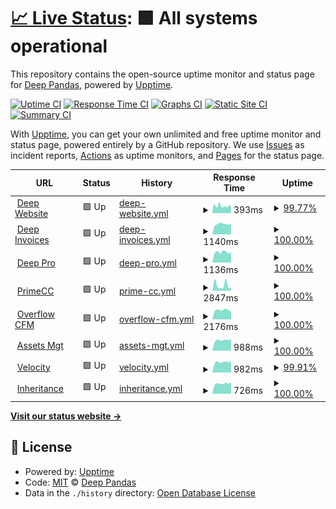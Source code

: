 # [📈 Live Status](https://syvtec.github.io/guardian): <!--live status--> **🟩 All systems operational**

This repository contains the open-source uptime monitor and status page for [Deep Pandas](https://syvtec.github.io/guardian), powered by [Upptime](https://github.com/upptime/upptime).

[![Uptime CI](https://github.com/syvtec/guardian/workflows/Uptime%20CI/badge.svg)](https://github.com/syvtec/guardian/actions?query=workflow%3A%22Uptime+CI%22)
[![Response Time CI](https://github.com/syvtec/guardian/workflows/Response%20Time%20CI/badge.svg)](https://github.com/syvtec/guardian/actions?query=workflow%3A%22Response+Time+CI%22)
[![Graphs CI](https://github.com/syvtec/guardian/workflows/Graphs%20CI/badge.svg)](https://github.com/syvtec/guardian/actions?query=workflow%3A%22Graphs+CI%22)
[![Static Site CI](https://github.com/syvtec/guardian/workflows/Static%20Site%20CI/badge.svg)](https://github.com/syvtec/guardian/actions?query=workflow%3A%22Static+Site+CI%22)
[![Summary CI](https://github.com/syvtec/guardian/workflows/Summary%20CI/badge.svg)](https://github.com/syvtec/guardian/actions?query=workflow%3A%22Summary+CI%22)

With [Upptime](https://upptime.js.org), you can get your own unlimited and free uptime monitor and status page, powered entirely by a GitHub repository. We use [Issues](https://github.com/syvtec/guardian/issues) as incident reports, [Actions](https://github.com/syvtec/guardian/actions) as uptime monitors, and [Pages](https://syvtec.github.io/guardian) for the status page.

<!--start: status pages-->
<!-- This summary is generated by Upptime (https://github.com/upptime/upptime) -->
<!-- Do not edit this manually, your changes will be overwritten -->
<!-- prettier-ignore -->
| URL | Status | History | Response Time | Uptime |
| --- | ------ | ------- | ------------- | ------ |
| <img alt="" src="https://icons.duckduckgo.com/ip3/deepofficegroup.com.ico" height="13"> [Deep Website](https://deepofficegroup.com) | 🟩 Up | [deep-website.yml](https://github.com/syvtec/guardian/commits/HEAD/history/deep-website.yml) | <details><summary><img alt="Response time graph" src="./graphs/deep-website/response-time-week.png" height="20"> 393ms</summary><br><a href="https://syvtec.github.io/guardian/history/deep-website"><img alt="Response time 400" src="https://img.shields.io/endpoint?url=https%3A%2F%2Fraw.githubusercontent.com%2Fsyvtec%2Fguardian%2FHEAD%2Fapi%2Fdeep-website%2Fresponse-time.json"></a><br><a href="https://syvtec.github.io/guardian/history/deep-website"><img alt="24-hour response time 347" src="https://img.shields.io/endpoint?url=https%3A%2F%2Fraw.githubusercontent.com%2Fsyvtec%2Fguardian%2FHEAD%2Fapi%2Fdeep-website%2Fresponse-time-day.json"></a><br><a href="https://syvtec.github.io/guardian/history/deep-website"><img alt="7-day response time 393" src="https://img.shields.io/endpoint?url=https%3A%2F%2Fraw.githubusercontent.com%2Fsyvtec%2Fguardian%2FHEAD%2Fapi%2Fdeep-website%2Fresponse-time-week.json"></a><br><a href="https://syvtec.github.io/guardian/history/deep-website"><img alt="30-day response time 400" src="https://img.shields.io/endpoint?url=https%3A%2F%2Fraw.githubusercontent.com%2Fsyvtec%2Fguardian%2FHEAD%2Fapi%2Fdeep-website%2Fresponse-time-month.json"></a><br><a href="https://syvtec.github.io/guardian/history/deep-website"><img alt="1-year response time 400" src="https://img.shields.io/endpoint?url=https%3A%2F%2Fraw.githubusercontent.com%2Fsyvtec%2Fguardian%2FHEAD%2Fapi%2Fdeep-website%2Fresponse-time-year.json"></a></details> | <details><summary><a href="https://syvtec.github.io/guardian/history/deep-website">99.77%</a></summary><a href="https://syvtec.github.io/guardian/history/deep-website"><img alt="All-time uptime 99.90%" src="https://img.shields.io/endpoint?url=https%3A%2F%2Fraw.githubusercontent.com%2Fsyvtec%2Fguardian%2FHEAD%2Fapi%2Fdeep-website%2Fuptime.json"></a><br><a href="https://syvtec.github.io/guardian/history/deep-website"><img alt="24-hour uptime 100.00%" src="https://img.shields.io/endpoint?url=https%3A%2F%2Fraw.githubusercontent.com%2Fsyvtec%2Fguardian%2FHEAD%2Fapi%2Fdeep-website%2Fuptime-day.json"></a><br><a href="https://syvtec.github.io/guardian/history/deep-website"><img alt="7-day uptime 99.77%" src="https://img.shields.io/endpoint?url=https%3A%2F%2Fraw.githubusercontent.com%2Fsyvtec%2Fguardian%2FHEAD%2Fapi%2Fdeep-website%2Fuptime-week.json"></a><br><a href="https://syvtec.github.io/guardian/history/deep-website"><img alt="30-day uptime 99.90%" src="https://img.shields.io/endpoint?url=https%3A%2F%2Fraw.githubusercontent.com%2Fsyvtec%2Fguardian%2FHEAD%2Fapi%2Fdeep-website%2Fuptime-month.json"></a><br><a href="https://syvtec.github.io/guardian/history/deep-website"><img alt="1-year uptime 99.90%" src="https://img.shields.io/endpoint?url=https%3A%2F%2Fraw.githubusercontent.com%2Fsyvtec%2Fguardian%2FHEAD%2Fapi%2Fdeep-website%2Fuptime-year.json"></a></details>
| <img alt="" src="https://icons.duckduckgo.com/ip3/services.deepofficehub.com.ico" height="13"> [Deep Invoices](https://services.deepofficehub.com) | 🟩 Up | [deep-invoices.yml](https://github.com/syvtec/guardian/commits/HEAD/history/deep-invoices.yml) | <details><summary><img alt="Response time graph" src="./graphs/deep-invoices/response-time-week.png" height="20"> 1140ms</summary><br><a href="https://syvtec.github.io/guardian/history/deep-invoices"><img alt="Response time 1091" src="https://img.shields.io/endpoint?url=https%3A%2F%2Fraw.githubusercontent.com%2Fsyvtec%2Fguardian%2FHEAD%2Fapi%2Fdeep-invoices%2Fresponse-time.json"></a><br><a href="https://syvtec.github.io/guardian/history/deep-invoices"><img alt="24-hour response time 1170" src="https://img.shields.io/endpoint?url=https%3A%2F%2Fraw.githubusercontent.com%2Fsyvtec%2Fguardian%2FHEAD%2Fapi%2Fdeep-invoices%2Fresponse-time-day.json"></a><br><a href="https://syvtec.github.io/guardian/history/deep-invoices"><img alt="7-day response time 1140" src="https://img.shields.io/endpoint?url=https%3A%2F%2Fraw.githubusercontent.com%2Fsyvtec%2Fguardian%2FHEAD%2Fapi%2Fdeep-invoices%2Fresponse-time-week.json"></a><br><a href="https://syvtec.github.io/guardian/history/deep-invoices"><img alt="30-day response time 1091" src="https://img.shields.io/endpoint?url=https%3A%2F%2Fraw.githubusercontent.com%2Fsyvtec%2Fguardian%2FHEAD%2Fapi%2Fdeep-invoices%2Fresponse-time-month.json"></a><br><a href="https://syvtec.github.io/guardian/history/deep-invoices"><img alt="1-year response time 1091" src="https://img.shields.io/endpoint?url=https%3A%2F%2Fraw.githubusercontent.com%2Fsyvtec%2Fguardian%2FHEAD%2Fapi%2Fdeep-invoices%2Fresponse-time-year.json"></a></details> | <details><summary><a href="https://syvtec.github.io/guardian/history/deep-invoices">100.00%</a></summary><a href="https://syvtec.github.io/guardian/history/deep-invoices"><img alt="All-time uptime 100.00%" src="https://img.shields.io/endpoint?url=https%3A%2F%2Fraw.githubusercontent.com%2Fsyvtec%2Fguardian%2FHEAD%2Fapi%2Fdeep-invoices%2Fuptime.json"></a><br><a href="https://syvtec.github.io/guardian/history/deep-invoices"><img alt="24-hour uptime 100.00%" src="https://img.shields.io/endpoint?url=https%3A%2F%2Fraw.githubusercontent.com%2Fsyvtec%2Fguardian%2FHEAD%2Fapi%2Fdeep-invoices%2Fuptime-day.json"></a><br><a href="https://syvtec.github.io/guardian/history/deep-invoices"><img alt="7-day uptime 100.00%" src="https://img.shields.io/endpoint?url=https%3A%2F%2Fraw.githubusercontent.com%2Fsyvtec%2Fguardian%2FHEAD%2Fapi%2Fdeep-invoices%2Fuptime-week.json"></a><br><a href="https://syvtec.github.io/guardian/history/deep-invoices"><img alt="30-day uptime 100.00%" src="https://img.shields.io/endpoint?url=https%3A%2F%2Fraw.githubusercontent.com%2Fsyvtec%2Fguardian%2FHEAD%2Fapi%2Fdeep-invoices%2Fuptime-month.json"></a><br><a href="https://syvtec.github.io/guardian/history/deep-invoices"><img alt="1-year uptime 100.00%" src="https://img.shields.io/endpoint?url=https%3A%2F%2Fraw.githubusercontent.com%2Fsyvtec%2Fguardian%2FHEAD%2Fapi%2Fdeep-invoices%2Fuptime-year.json"></a></details>
| <img alt="" src="https://icons.duckduckgo.com/ip3/deepofficepro.com.ico" height="13"> [Deep Pro](https://deepofficepro.com) | 🟩 Up | [deep-pro.yml](https://github.com/syvtec/guardian/commits/HEAD/history/deep-pro.yml) | <details><summary><img alt="Response time graph" src="./graphs/deep-pro/response-time-week.png" height="20"> 1136ms</summary><br><a href="https://syvtec.github.io/guardian/history/deep-pro"><img alt="Response time 1061" src="https://img.shields.io/endpoint?url=https%3A%2F%2Fraw.githubusercontent.com%2Fsyvtec%2Fguardian%2FHEAD%2Fapi%2Fdeep-pro%2Fresponse-time.json"></a><br><a href="https://syvtec.github.io/guardian/history/deep-pro"><img alt="24-hour response time 1101" src="https://img.shields.io/endpoint?url=https%3A%2F%2Fraw.githubusercontent.com%2Fsyvtec%2Fguardian%2FHEAD%2Fapi%2Fdeep-pro%2Fresponse-time-day.json"></a><br><a href="https://syvtec.github.io/guardian/history/deep-pro"><img alt="7-day response time 1136" src="https://img.shields.io/endpoint?url=https%3A%2F%2Fraw.githubusercontent.com%2Fsyvtec%2Fguardian%2FHEAD%2Fapi%2Fdeep-pro%2Fresponse-time-week.json"></a><br><a href="https://syvtec.github.io/guardian/history/deep-pro"><img alt="30-day response time 1061" src="https://img.shields.io/endpoint?url=https%3A%2F%2Fraw.githubusercontent.com%2Fsyvtec%2Fguardian%2FHEAD%2Fapi%2Fdeep-pro%2Fresponse-time-month.json"></a><br><a href="https://syvtec.github.io/guardian/history/deep-pro"><img alt="1-year response time 1061" src="https://img.shields.io/endpoint?url=https%3A%2F%2Fraw.githubusercontent.com%2Fsyvtec%2Fguardian%2FHEAD%2Fapi%2Fdeep-pro%2Fresponse-time-year.json"></a></details> | <details><summary><a href="https://syvtec.github.io/guardian/history/deep-pro">100.00%</a></summary><a href="https://syvtec.github.io/guardian/history/deep-pro"><img alt="All-time uptime 100.00%" src="https://img.shields.io/endpoint?url=https%3A%2F%2Fraw.githubusercontent.com%2Fsyvtec%2Fguardian%2FHEAD%2Fapi%2Fdeep-pro%2Fuptime.json"></a><br><a href="https://syvtec.github.io/guardian/history/deep-pro"><img alt="24-hour uptime 100.00%" src="https://img.shields.io/endpoint?url=https%3A%2F%2Fraw.githubusercontent.com%2Fsyvtec%2Fguardian%2FHEAD%2Fapi%2Fdeep-pro%2Fuptime-day.json"></a><br><a href="https://syvtec.github.io/guardian/history/deep-pro"><img alt="7-day uptime 100.00%" src="https://img.shields.io/endpoint?url=https%3A%2F%2Fraw.githubusercontent.com%2Fsyvtec%2Fguardian%2FHEAD%2Fapi%2Fdeep-pro%2Fuptime-week.json"></a><br><a href="https://syvtec.github.io/guardian/history/deep-pro"><img alt="30-day uptime 100.00%" src="https://img.shields.io/endpoint?url=https%3A%2F%2Fraw.githubusercontent.com%2Fsyvtec%2Fguardian%2FHEAD%2Fapi%2Fdeep-pro%2Fuptime-month.json"></a><br><a href="https://syvtec.github.io/guardian/history/deep-pro"><img alt="1-year uptime 100.00%" src="https://img.shields.io/endpoint?url=https%3A%2F%2Fraw.githubusercontent.com%2Fsyvtec%2Fguardian%2FHEAD%2Fapi%2Fdeep-pro%2Fuptime-year.json"></a></details>
| <img alt="" src="https://icons.duckduckgo.com/ip3/deepofficehub.com.ico" height="13"> [PrimeCC](https://deepofficehub.com) | 🟩 Up | [prime-cc.yml](https://github.com/syvtec/guardian/commits/HEAD/history/prime-cc.yml) | <details><summary><img alt="Response time graph" src="./graphs/prime-cc/response-time-week.png" height="20"> 2847ms</summary><br><a href="https://syvtec.github.io/guardian/history/prime-cc"><img alt="Response time 3405" src="https://img.shields.io/endpoint?url=https%3A%2F%2Fraw.githubusercontent.com%2Fsyvtec%2Fguardian%2FHEAD%2Fapi%2Fprime-cc%2Fresponse-time.json"></a><br><a href="https://syvtec.github.io/guardian/history/prime-cc"><img alt="24-hour response time 1577" src="https://img.shields.io/endpoint?url=https%3A%2F%2Fraw.githubusercontent.com%2Fsyvtec%2Fguardian%2FHEAD%2Fapi%2Fprime-cc%2Fresponse-time-day.json"></a><br><a href="https://syvtec.github.io/guardian/history/prime-cc"><img alt="7-day response time 2847" src="https://img.shields.io/endpoint?url=https%3A%2F%2Fraw.githubusercontent.com%2Fsyvtec%2Fguardian%2FHEAD%2Fapi%2Fprime-cc%2Fresponse-time-week.json"></a><br><a href="https://syvtec.github.io/guardian/history/prime-cc"><img alt="30-day response time 3405" src="https://img.shields.io/endpoint?url=https%3A%2F%2Fraw.githubusercontent.com%2Fsyvtec%2Fguardian%2FHEAD%2Fapi%2Fprime-cc%2Fresponse-time-month.json"></a><br><a href="https://syvtec.github.io/guardian/history/prime-cc"><img alt="1-year response time 3405" src="https://img.shields.io/endpoint?url=https%3A%2F%2Fraw.githubusercontent.com%2Fsyvtec%2Fguardian%2FHEAD%2Fapi%2Fprime-cc%2Fresponse-time-year.json"></a></details> | <details><summary><a href="https://syvtec.github.io/guardian/history/prime-cc">100.00%</a></summary><a href="https://syvtec.github.io/guardian/history/prime-cc"><img alt="All-time uptime 99.87%" src="https://img.shields.io/endpoint?url=https%3A%2F%2Fraw.githubusercontent.com%2Fsyvtec%2Fguardian%2FHEAD%2Fapi%2Fprime-cc%2Fuptime.json"></a><br><a href="https://syvtec.github.io/guardian/history/prime-cc"><img alt="24-hour uptime 100.00%" src="https://img.shields.io/endpoint?url=https%3A%2F%2Fraw.githubusercontent.com%2Fsyvtec%2Fguardian%2FHEAD%2Fapi%2Fprime-cc%2Fuptime-day.json"></a><br><a href="https://syvtec.github.io/guardian/history/prime-cc"><img alt="7-day uptime 100.00%" src="https://img.shields.io/endpoint?url=https%3A%2F%2Fraw.githubusercontent.com%2Fsyvtec%2Fguardian%2FHEAD%2Fapi%2Fprime-cc%2Fuptime-week.json"></a><br><a href="https://syvtec.github.io/guardian/history/prime-cc"><img alt="30-day uptime 99.87%" src="https://img.shields.io/endpoint?url=https%3A%2F%2Fraw.githubusercontent.com%2Fsyvtec%2Fguardian%2FHEAD%2Fapi%2Fprime-cc%2Fuptime-month.json"></a><br><a href="https://syvtec.github.io/guardian/history/prime-cc"><img alt="1-year uptime 99.87%" src="https://img.shields.io/endpoint?url=https%3A%2F%2Fraw.githubusercontent.com%2Fsyvtec%2Fguardian%2FHEAD%2Fapi%2Fprime-cc%2Fuptime-year.json"></a></details>
| <img alt="" src="https://icons.duckduckgo.com/ip3/cfm.deepofficehub.com.ico" height="13"> [Overflow CFM](https://cfm.deepofficehub.com) | 🟩 Up | [overflow-cfm.yml](https://github.com/syvtec/guardian/commits/HEAD/history/overflow-cfm.yml) | <details><summary><img alt="Response time graph" src="./graphs/overflow-cfm/response-time-week.png" height="20"> 2176ms</summary><br><a href="https://syvtec.github.io/guardian/history/overflow-cfm"><img alt="Response time 2183" src="https://img.shields.io/endpoint?url=https%3A%2F%2Fraw.githubusercontent.com%2Fsyvtec%2Fguardian%2FHEAD%2Fapi%2Foverflow-cfm%2Fresponse-time.json"></a><br><a href="https://syvtec.github.io/guardian/history/overflow-cfm"><img alt="24-hour response time 1854" src="https://img.shields.io/endpoint?url=https%3A%2F%2Fraw.githubusercontent.com%2Fsyvtec%2Fguardian%2FHEAD%2Fapi%2Foverflow-cfm%2Fresponse-time-day.json"></a><br><a href="https://syvtec.github.io/guardian/history/overflow-cfm"><img alt="7-day response time 2176" src="https://img.shields.io/endpoint?url=https%3A%2F%2Fraw.githubusercontent.com%2Fsyvtec%2Fguardian%2FHEAD%2Fapi%2Foverflow-cfm%2Fresponse-time-week.json"></a><br><a href="https://syvtec.github.io/guardian/history/overflow-cfm"><img alt="30-day response time 2183" src="https://img.shields.io/endpoint?url=https%3A%2F%2Fraw.githubusercontent.com%2Fsyvtec%2Fguardian%2FHEAD%2Fapi%2Foverflow-cfm%2Fresponse-time-month.json"></a><br><a href="https://syvtec.github.io/guardian/history/overflow-cfm"><img alt="1-year response time 2183" src="https://img.shields.io/endpoint?url=https%3A%2F%2Fraw.githubusercontent.com%2Fsyvtec%2Fguardian%2FHEAD%2Fapi%2Foverflow-cfm%2Fresponse-time-year.json"></a></details> | <details><summary><a href="https://syvtec.github.io/guardian/history/overflow-cfm">100.00%</a></summary><a href="https://syvtec.github.io/guardian/history/overflow-cfm"><img alt="All-time uptime 100.00%" src="https://img.shields.io/endpoint?url=https%3A%2F%2Fraw.githubusercontent.com%2Fsyvtec%2Fguardian%2FHEAD%2Fapi%2Foverflow-cfm%2Fuptime.json"></a><br><a href="https://syvtec.github.io/guardian/history/overflow-cfm"><img alt="24-hour uptime 100.00%" src="https://img.shields.io/endpoint?url=https%3A%2F%2Fraw.githubusercontent.com%2Fsyvtec%2Fguardian%2FHEAD%2Fapi%2Foverflow-cfm%2Fuptime-day.json"></a><br><a href="https://syvtec.github.io/guardian/history/overflow-cfm"><img alt="7-day uptime 100.00%" src="https://img.shields.io/endpoint?url=https%3A%2F%2Fraw.githubusercontent.com%2Fsyvtec%2Fguardian%2FHEAD%2Fapi%2Foverflow-cfm%2Fuptime-week.json"></a><br><a href="https://syvtec.github.io/guardian/history/overflow-cfm"><img alt="30-day uptime 100.00%" src="https://img.shields.io/endpoint?url=https%3A%2F%2Fraw.githubusercontent.com%2Fsyvtec%2Fguardian%2FHEAD%2Fapi%2Foverflow-cfm%2Fuptime-month.json"></a><br><a href="https://syvtec.github.io/guardian/history/overflow-cfm"><img alt="1-year uptime 100.00%" src="https://img.shields.io/endpoint?url=https%3A%2F%2Fraw.githubusercontent.com%2Fsyvtec%2Fguardian%2FHEAD%2Fapi%2Foverflow-cfm%2Fuptime-year.json"></a></details>
| <img alt="" src="https://icons.duckduckgo.com/ip3/assets.deepofficehub.com.ico" height="13"> [Assets Mgt](https://assets.deepofficehub.com) | 🟩 Up | [assets-mgt.yml](https://github.com/syvtec/guardian/commits/HEAD/history/assets-mgt.yml) | <details><summary><img alt="Response time graph" src="./graphs/assets-mgt/response-time-week.png" height="20"> 988ms</summary><br><a href="https://syvtec.github.io/guardian/history/assets-mgt"><img alt="Response time 992" src="https://img.shields.io/endpoint?url=https%3A%2F%2Fraw.githubusercontent.com%2Fsyvtec%2Fguardian%2FHEAD%2Fapi%2Fassets-mgt%2Fresponse-time.json"></a><br><a href="https://syvtec.github.io/guardian/history/assets-mgt"><img alt="24-hour response time 1088" src="https://img.shields.io/endpoint?url=https%3A%2F%2Fraw.githubusercontent.com%2Fsyvtec%2Fguardian%2FHEAD%2Fapi%2Fassets-mgt%2Fresponse-time-day.json"></a><br><a href="https://syvtec.github.io/guardian/history/assets-mgt"><img alt="7-day response time 988" src="https://img.shields.io/endpoint?url=https%3A%2F%2Fraw.githubusercontent.com%2Fsyvtec%2Fguardian%2FHEAD%2Fapi%2Fassets-mgt%2Fresponse-time-week.json"></a><br><a href="https://syvtec.github.io/guardian/history/assets-mgt"><img alt="30-day response time 992" src="https://img.shields.io/endpoint?url=https%3A%2F%2Fraw.githubusercontent.com%2Fsyvtec%2Fguardian%2FHEAD%2Fapi%2Fassets-mgt%2Fresponse-time-month.json"></a><br><a href="https://syvtec.github.io/guardian/history/assets-mgt"><img alt="1-year response time 992" src="https://img.shields.io/endpoint?url=https%3A%2F%2Fraw.githubusercontent.com%2Fsyvtec%2Fguardian%2FHEAD%2Fapi%2Fassets-mgt%2Fresponse-time-year.json"></a></details> | <details><summary><a href="https://syvtec.github.io/guardian/history/assets-mgt">100.00%</a></summary><a href="https://syvtec.github.io/guardian/history/assets-mgt"><img alt="All-time uptime 100.00%" src="https://img.shields.io/endpoint?url=https%3A%2F%2Fraw.githubusercontent.com%2Fsyvtec%2Fguardian%2FHEAD%2Fapi%2Fassets-mgt%2Fuptime.json"></a><br><a href="https://syvtec.github.io/guardian/history/assets-mgt"><img alt="24-hour uptime 100.00%" src="https://img.shields.io/endpoint?url=https%3A%2F%2Fraw.githubusercontent.com%2Fsyvtec%2Fguardian%2FHEAD%2Fapi%2Fassets-mgt%2Fuptime-day.json"></a><br><a href="https://syvtec.github.io/guardian/history/assets-mgt"><img alt="7-day uptime 100.00%" src="https://img.shields.io/endpoint?url=https%3A%2F%2Fraw.githubusercontent.com%2Fsyvtec%2Fguardian%2FHEAD%2Fapi%2Fassets-mgt%2Fuptime-week.json"></a><br><a href="https://syvtec.github.io/guardian/history/assets-mgt"><img alt="30-day uptime 100.00%" src="https://img.shields.io/endpoint?url=https%3A%2F%2Fraw.githubusercontent.com%2Fsyvtec%2Fguardian%2FHEAD%2Fapi%2Fassets-mgt%2Fuptime-month.json"></a><br><a href="https://syvtec.github.io/guardian/history/assets-mgt"><img alt="1-year uptime 100.00%" src="https://img.shields.io/endpoint?url=https%3A%2F%2Fraw.githubusercontent.com%2Fsyvtec%2Fguardian%2FHEAD%2Fapi%2Fassets-mgt%2Fuptime-year.json"></a></details>
| <img alt="" src="https://icons.duckduckgo.com/ip3/velocity.deepofficehub.com.ico" height="13"> [Velocity](https://velocity.deepofficehub.com) | 🟩 Up | [velocity.yml](https://github.com/syvtec/guardian/commits/HEAD/history/velocity.yml) | <details><summary><img alt="Response time graph" src="./graphs/velocity/response-time-week.png" height="20"> 982ms</summary><br><a href="https://syvtec.github.io/guardian/history/velocity"><img alt="Response time 960" src="https://img.shields.io/endpoint?url=https%3A%2F%2Fraw.githubusercontent.com%2Fsyvtec%2Fguardian%2FHEAD%2Fapi%2Fvelocity%2Fresponse-time.json"></a><br><a href="https://syvtec.github.io/guardian/history/velocity"><img alt="24-hour response time 1084" src="https://img.shields.io/endpoint?url=https%3A%2F%2Fraw.githubusercontent.com%2Fsyvtec%2Fguardian%2FHEAD%2Fapi%2Fvelocity%2Fresponse-time-day.json"></a><br><a href="https://syvtec.github.io/guardian/history/velocity"><img alt="7-day response time 982" src="https://img.shields.io/endpoint?url=https%3A%2F%2Fraw.githubusercontent.com%2Fsyvtec%2Fguardian%2FHEAD%2Fapi%2Fvelocity%2Fresponse-time-week.json"></a><br><a href="https://syvtec.github.io/guardian/history/velocity"><img alt="30-day response time 960" src="https://img.shields.io/endpoint?url=https%3A%2F%2Fraw.githubusercontent.com%2Fsyvtec%2Fguardian%2FHEAD%2Fapi%2Fvelocity%2Fresponse-time-month.json"></a><br><a href="https://syvtec.github.io/guardian/history/velocity"><img alt="1-year response time 960" src="https://img.shields.io/endpoint?url=https%3A%2F%2Fraw.githubusercontent.com%2Fsyvtec%2Fguardian%2FHEAD%2Fapi%2Fvelocity%2Fresponse-time-year.json"></a></details> | <details><summary><a href="https://syvtec.github.io/guardian/history/velocity">99.91%</a></summary><a href="https://syvtec.github.io/guardian/history/velocity"><img alt="All-time uptime 99.96%" src="https://img.shields.io/endpoint?url=https%3A%2F%2Fraw.githubusercontent.com%2Fsyvtec%2Fguardian%2FHEAD%2Fapi%2Fvelocity%2Fuptime.json"></a><br><a href="https://syvtec.github.io/guardian/history/velocity"><img alt="24-hour uptime 100.00%" src="https://img.shields.io/endpoint?url=https%3A%2F%2Fraw.githubusercontent.com%2Fsyvtec%2Fguardian%2FHEAD%2Fapi%2Fvelocity%2Fuptime-day.json"></a><br><a href="https://syvtec.github.io/guardian/history/velocity"><img alt="7-day uptime 99.91%" src="https://img.shields.io/endpoint?url=https%3A%2F%2Fraw.githubusercontent.com%2Fsyvtec%2Fguardian%2FHEAD%2Fapi%2Fvelocity%2Fuptime-week.json"></a><br><a href="https://syvtec.github.io/guardian/history/velocity"><img alt="30-day uptime 99.96%" src="https://img.shields.io/endpoint?url=https%3A%2F%2Fraw.githubusercontent.com%2Fsyvtec%2Fguardian%2FHEAD%2Fapi%2Fvelocity%2Fuptime-month.json"></a><br><a href="https://syvtec.github.io/guardian/history/velocity"><img alt="1-year uptime 99.96%" src="https://img.shields.io/endpoint?url=https%3A%2F%2Fraw.githubusercontent.com%2Fsyvtec%2Fguardian%2FHEAD%2Fapi%2Fvelocity%2Fuptime-year.json"></a></details>
| <img alt="" src="https://icons.duckduckgo.com/ip3/inheritanceintl.com.ico" height="13"> [Inheritance](https://inheritanceintl.com) | 🟩 Up | [inheritance.yml](https://github.com/syvtec/guardian/commits/HEAD/history/inheritance.yml) | <details><summary><img alt="Response time graph" src="./graphs/inheritance/response-time-week.png" height="20"> 726ms</summary><br><a href="https://syvtec.github.io/guardian/history/inheritance"><img alt="Response time 724" src="https://img.shields.io/endpoint?url=https%3A%2F%2Fraw.githubusercontent.com%2Fsyvtec%2Fguardian%2FHEAD%2Fapi%2Finheritance%2Fresponse-time.json"></a><br><a href="https://syvtec.github.io/guardian/history/inheritance"><img alt="24-hour response time 809" src="https://img.shields.io/endpoint?url=https%3A%2F%2Fraw.githubusercontent.com%2Fsyvtec%2Fguardian%2FHEAD%2Fapi%2Finheritance%2Fresponse-time-day.json"></a><br><a href="https://syvtec.github.io/guardian/history/inheritance"><img alt="7-day response time 726" src="https://img.shields.io/endpoint?url=https%3A%2F%2Fraw.githubusercontent.com%2Fsyvtec%2Fguardian%2FHEAD%2Fapi%2Finheritance%2Fresponse-time-week.json"></a><br><a href="https://syvtec.github.io/guardian/history/inheritance"><img alt="30-day response time 724" src="https://img.shields.io/endpoint?url=https%3A%2F%2Fraw.githubusercontent.com%2Fsyvtec%2Fguardian%2FHEAD%2Fapi%2Finheritance%2Fresponse-time-month.json"></a><br><a href="https://syvtec.github.io/guardian/history/inheritance"><img alt="1-year response time 724" src="https://img.shields.io/endpoint?url=https%3A%2F%2Fraw.githubusercontent.com%2Fsyvtec%2Fguardian%2FHEAD%2Fapi%2Finheritance%2Fresponse-time-year.json"></a></details> | <details><summary><a href="https://syvtec.github.io/guardian/history/inheritance">100.00%</a></summary><a href="https://syvtec.github.io/guardian/history/inheritance"><img alt="All-time uptime 99.78%" src="https://img.shields.io/endpoint?url=https%3A%2F%2Fraw.githubusercontent.com%2Fsyvtec%2Fguardian%2FHEAD%2Fapi%2Finheritance%2Fuptime.json"></a><br><a href="https://syvtec.github.io/guardian/history/inheritance"><img alt="24-hour uptime 100.00%" src="https://img.shields.io/endpoint?url=https%3A%2F%2Fraw.githubusercontent.com%2Fsyvtec%2Fguardian%2FHEAD%2Fapi%2Finheritance%2Fuptime-day.json"></a><br><a href="https://syvtec.github.io/guardian/history/inheritance"><img alt="7-day uptime 100.00%" src="https://img.shields.io/endpoint?url=https%3A%2F%2Fraw.githubusercontent.com%2Fsyvtec%2Fguardian%2FHEAD%2Fapi%2Finheritance%2Fuptime-week.json"></a><br><a href="https://syvtec.github.io/guardian/history/inheritance"><img alt="30-day uptime 99.78%" src="https://img.shields.io/endpoint?url=https%3A%2F%2Fraw.githubusercontent.com%2Fsyvtec%2Fguardian%2FHEAD%2Fapi%2Finheritance%2Fuptime-month.json"></a><br><a href="https://syvtec.github.io/guardian/history/inheritance"><img alt="1-year uptime 99.78%" src="https://img.shields.io/endpoint?url=https%3A%2F%2Fraw.githubusercontent.com%2Fsyvtec%2Fguardian%2FHEAD%2Fapi%2Finheritance%2Fuptime-year.json"></a></details>

<!--end: status pages-->

[**Visit our status website →**](https://syvtec.github.io/guardian)

## 📄 License

- Powered by: [Upptime](https://github.com/upptime/upptime)
- Code: [MIT](./LICENSE) © [Deep Pandas](https://syvtec.github.io/guardian)
- Data in the `./history` directory: [Open Database License](https://opendatacommons.org/licenses/odbl/1-0/)
